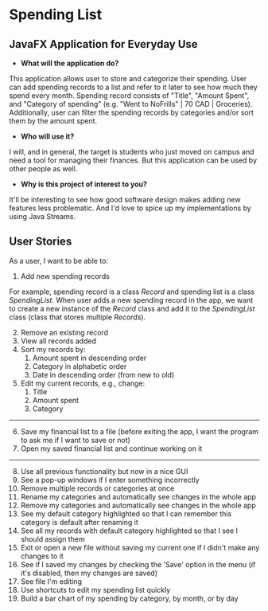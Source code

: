 # Spending List

## JavaFX Application for Everyday Use

- **What will the application do?**

This application allows user to store and categorize their spending. 
User can add spending records to a list and refer to it later to see how much they spend every month.
Spending record consists of "Title", "Amount Spent", and "Category of spending" (e.g. "Went to NoFrills" | 70 CAD | Groceries).
Additionally, user can filter the spending records by categories and/or sort them by the amount spent.

- **Who will use it?**

I will, and in general, the target is students who just moved on campus and need a tool for managing their finances. 
But this application can be used by other people as well.  

- **Why is this project of interest to you?**

It'll be interesting to see how good software design makes adding new features less problematic.
And I'd love to spice up my implementations by using Java Streams.

## User Stories

As a user, I want to be able to:
1. Add new spending records

For example, spending record is a class *Record* and spending list is a class *SpendingList*. 
When user adds a new spending record in the app, we want to create a new instance of the *Record* class
and add it to the *SpendingList* class (class that stores multiple *Records*).

2. Remove an existing record
3. View all records added
4. Sort my records by:
   1. Amount spent in descending order
   2. Category in alphabetic order
   3. Date in descending order (from new to old)
5. Edit my current records, e.g., change:
   1. Title
   2. Amount spent
   3. Category
---
6. Save my financial list to a file (before exiting the app, I want the program to ask me if I want to save or not)
7. Open my saved financial list and continue working on it
---
8. Use all previous functionality but now in a nice GUI
9. See a pop-up windows if I enter something incorrectly
10. Remove multiple records or categories at once
11. Rename my categories and automatically see changes in the whole app
12. Remove my categories and automatically see changes in the whole app
13. See my default category highlighted so that I can remember this category is default after renaming it
14. See all my records with default category highlighted so that I see I should assign them
15. Exit or open a new file without saving my current one if I didn't make any changes to it
16. See if I saved my changes by checking the 'Save' option in the menu (if it's disabled, then my changes are saved)
17. See file I'm editing
18. Use shortcuts to edit my spending list quickly
19. Build a bar chart of my spending by category, by month, or by day
